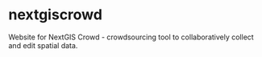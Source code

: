 nextgiscrowd
============

Website for NextGIS Crowd - crowdsourcing tool to collaboratively collect and edit spatial data.


